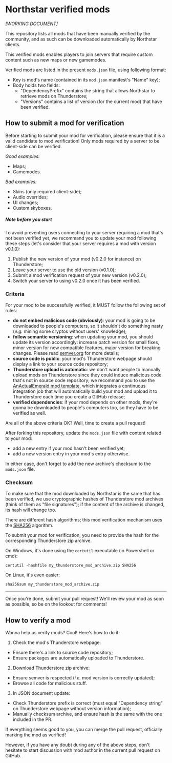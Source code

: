 # Northstar verified mods

*[WORKING DOCUMENT]*

This repository lists all mods that have been manually verified by the community, and as such can be downloaded automatically by Northstar clients.

This verified mods enables players to join servers that require custom content such as new maps or new gamemodes.

Verified mods are listed in the present `mods.json` file, using following format:
* Key is mod's name (contained in its `mod.json` manifest's "Name" key);
* Body holds two fields:
  * "DependencyPrefix" contains the string that allows Northstar to retrieve mods on Thunderstore;
  * "Versions" contains a list of version (for the current mod) that have been verified.

## How to submit a mod for verification

Before starting to submit your mod for verification, please ensure that it is a valid candidate to mod verification! Only mods required by a server to be client-side can be verified.

*Good examples:*
* Maps;
* Gamemodes.

*Bad examples:*
* Skins (only required client-side);
* Audio overrides;
* UI changes;
* Custom skyboxes.

##### Note before you start

To avoid preventing users connecting to your server requiring a mod that's not been verified yet, we recommand you to update your mod following these steps (let's consider that your server requires a mod with version v0.1.0):
1. Publish the new version of your mod (v0.2.0 for instance) on Thunderstore;
2. Leave your server to use the old version (v0.1.0);
3. Submit a mod verification request of your new version (v0.2.0);
4. Switch your server to using v0.2.0 once it has been verified.

### Criteria

For your mod to be successfully verified, it MUST follow the following set of rules:
* **do not embed malicious code (obviously)**: your mod is going to be downloaded to people's computers, so it shouldn't do something nasty (*e.g.* mining some cryptos without users' knowledge);
* **follow semantic versioning**: when updating your mod, you should update its version accordingly: increase patch version for small fixes, minor version for new compatible features, major version for breaking changes. Please read [semver.org](https://semver.org/) for more details;
* **source code is public**: your mod's Thunderstore webpage should display a link to your source code repository;
* **Thunderstore upload is automatic**: we don't want people to manually upload mods on Thunderstore since they could induce malicious code that's not in source code repository; we recommand you to use the [AnActualEmerald mod template](https://github.com/GreenTF/NSModTemplate), which integrates a continuous integration job that will automatically build your mod and upload it to Thunderstore each time you create a GitHub release;
* **verified dependencies**: if your mod depends on other mods, they're gonna be downloaded to people's computers too, so they have to be verified as well.

Are all of the above criteria OK? Well, time to create a pull request!

After forking this repository, update the `mods.json` file with content related to your mod:
* add a new entry if your mod hasn't been verified yet;
* add a new version entry in your mod's entry otherwise.

In either case, don't forget to add the new archive's checksum to the `mods.json` file.

### Checksum

To make sure that the mod downloaded by Northstar is the same that has been verified, we use cryptographic hashes of Thunderstore mod archives (think of them as "file signatures"); if the content of the archive is changed, its hash will change too.

There are different hash algorithms; this mod verification mechanism uses the [SHA256](https://www.movable-type.co.uk/scripts/sha256.html) algorithm.

To submit your mod for verification, you need to provide the hash for the corresponding Thunderstore zip archive.

On Windows, it's done using the `certutil` executable (in Powershell or cmd):
```shell
certutil -hashfile my_thunderstore_mod_archive.zip SHA256
```

On Linux, it's even easier:
```shell
sha256sum my_thunderstore_mod_archive.zip
```
---

Once you're done, submit your pull request! We'll review your mod as soon as possible, so be on the lookout for comments!

## How to verify a mod

Wanna help us verify mods? Cool! Here's how to do it:

1. Check the mod's Thunderstore webpage:
  * Ensure there's a link to source code repository;
  * Ensure packages are automatically uploaded to Thunderstore.
2. Download Thunderstore zip archive:
  * Ensure semver is respected (*i.e.* mod version is correctly updated);
  * Browse all code for malicious stuff.
3. In JSON document update:
  * Check Thunderstore prefix is correct (must equal "Dependency string" on Thunderstore webpage without version information);
  * Manually checksum archive, and ensure hash is the same with the one included in the PR.

If everything seems good to you, you can merge the pull request, officially marking the mod as verified!

However, if you have any doubt during any of the above steps, don't hesitate to start discussion with mod author in the current pull request on GitHub.
